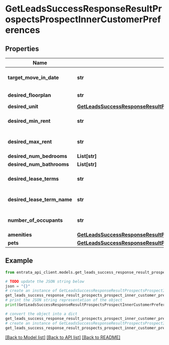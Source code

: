 # GetLeadsSuccessResponseResultProspectsProspectInnerCustomerPreferences


## Properties

Name | Type | Description | Notes
------------ | ------------- | ------------- | -------------
**target_move_in_date** | **str** | The target move-in date. | [optional] 
**desired_floorplan** | **str** | The desired floorplan. | [optional] 
**desired_unit** | [**GetLeadsSuccessResponseResultProspectsProspectInnerCustomerPreferencesDesiredUnit**](GetLeadsSuccessResponseResultProspectsProspectInnerCustomerPreferencesDesiredUnit.md) |  | [optional] 
**desired_min_rent** | **str** | The desired minimum rent. | [optional] 
**desired_max_rent** | **str** | The desired maximum rent. | [optional] 
**desired_num_bedrooms** | **List[str]** |  | [optional] 
**desired_num_bathrooms** | **List[str]** |  | [optional] 
**desired_lease_terms** | **str** | The desired lease terms. | [optional] 
**desired_lease_term_name** | **str** | The name of the lease term. | [optional] 
**number_of_occupants** | **str** | The number of occupants. | [optional] 
**amenities** | [**GetLeadsSuccessResponseResultProspectsProspectInnerCustomerPreferencesAmenities**](GetLeadsSuccessResponseResultProspectsProspectInnerCustomerPreferencesAmenities.md) |  | [optional] 
**pets** | [**GetLeadsSuccessResponseResultProspectsProspectInnerCustomerPreferencesPets**](GetLeadsSuccessResponseResultProspectsProspectInnerCustomerPreferencesPets.md) |  | [optional] 

## Example

```python
from entrata_api_client.models.get_leads_success_response_result_prospects_prospect_inner_customer_preferences import GetLeadsSuccessResponseResultProspectsProspectInnerCustomerPreferences

# TODO update the JSON string below
json = "{}"
# create an instance of GetLeadsSuccessResponseResultProspectsProspectInnerCustomerPreferences from a JSON string
get_leads_success_response_result_prospects_prospect_inner_customer_preferences_instance = GetLeadsSuccessResponseResultProspectsProspectInnerCustomerPreferences.from_json(json)
# print the JSON string representation of the object
print(GetLeadsSuccessResponseResultProspectsProspectInnerCustomerPreferences.to_json())

# convert the object into a dict
get_leads_success_response_result_prospects_prospect_inner_customer_preferences_dict = get_leads_success_response_result_prospects_prospect_inner_customer_preferences_instance.to_dict()
# create an instance of GetLeadsSuccessResponseResultProspectsProspectInnerCustomerPreferences from a dict
get_leads_success_response_result_prospects_prospect_inner_customer_preferences_from_dict = GetLeadsSuccessResponseResultProspectsProspectInnerCustomerPreferences.from_dict(get_leads_success_response_result_prospects_prospect_inner_customer_preferences_dict)
```
[[Back to Model list]](../README.md#documentation-for-models) [[Back to API list]](../README.md#documentation-for-api-endpoints) [[Back to README]](../README.md)


